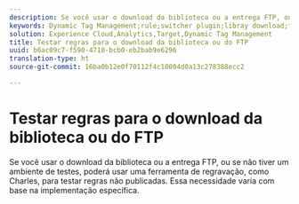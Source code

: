 ```yaml
---
description: Se você usar o download da biblioteca ou a entrega FTP, ou se não tiver um ambiente de testes, poderá usar uma ferramenta de regravação, como Charles, para testar regras não publicadas. Essa necessidade varia com base na implementação específica.
keywords: Dynamic Tag Management;rule;switcher plugin;libray download;ftp;rewrite tool;test unpublished rules;test rules;debug rule;charles
solution: Experience Cloud,Analytics,Target,Dynamic Tag Management
title: Testar regras para o download da biblioteca ou do FTP
uuid: b6ac09c7-f590-4710-bcb0-eb2bab9e6296
translation-type: ht
source-git-commit: 16ba0b12e0f70112f4c10804d0a13c278388ecc2

---
```



# Testar regras para o download da biblioteca ou do FTP

Se você usar o download da biblioteca ou a entrega FTP, ou se não tiver um ambiente de testes, poderá usar uma ferramenta de regravação, como Charles, para testar regras não publicadas. Essa necessidade varia com base na implementação específica.

